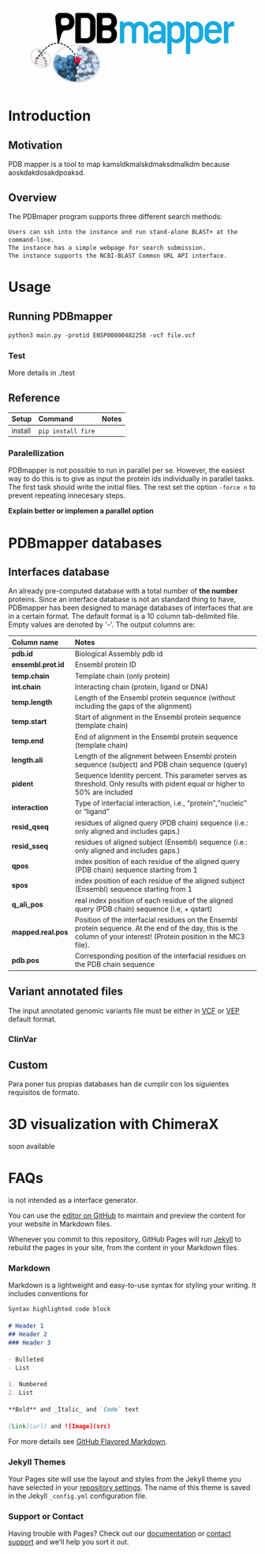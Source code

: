 <img src= "./pics/Convoluto/LogoPDBcopy2.png" width = "600" heigh = "300">

# Introduction

## Motivation
PDB mapper is a tool to map kamsldkmalskdmaksdmalkdm because aoskdakdosakdpoaksd. 

## Overview
The PDBmaper program supports three different search methods:

    Users can ssh into the instance and run stand-alone BLAST+ at the command-line.
    The instance has a simple webpage for search submission.
    The instance supports the NCBI-BLAST Common URL API interface.



# Usage

## Running PDBmapper

```markdown
python3 main.py -protid ENSP00000482258 -vcf file.vcf 
```
### Test

More details in ./test

## Reference

| Setup   | Command             | Notes
| :------ | :------------------ | :---------
| install | `pip install fire`  |

<!-- | Creating a CLI | Command                | Notes
| :--------------| :--------------------- | :---------
| import         | `import fire`          |
| Call           | `fire.Fire()`          | Turns the current module into a Fire CLI.
| Call           | `fire.Fire(component)` | Turns `component` into a Fire CLI. -->

<!-- Using a CLI                                     | Command                                 | Notes
:---------------------------------------------- | :-------------------------------------- | :----
[Help](docs/using-cli.md#help-flag)             | `command --help` or `command -- --help` |
[REPL](docs/using-cli.md#interactive-flag)      | `command -- --protid`                   | Protein id ensembl.
[Separator](docs/using-cli.md#separator-flag)   | `command -- --separator=X`              | Sets the separator to `X`. The default separator is `-`.
[Completion](docs/using-cli.md#completion-flag) | `command -- --completion [shell]`       | Generates a completion script for the CLI.
[Trace](docs/using-cli.md#trace-flag)           | `command -- --trace`                    | Gets a Fire trace for the command.
[Verbose](docs/using-cli.md#verbose-flag)       | `command -- --verbose`                  | -->

### Paralellization

PDBmapper is not possible to run in parallel per se. However, the easiest way to do this is to give as input the protein ids individually in parallel tasks. The first task should write the initial files. The rest set the option `-force n` to prevent repeating innecesary steps. 

**Explain better or implemen a parallel option** 

# PDBmapper databases

## Interfaces database

An already pre-computed database with a total number of **the number** proteins. Since an interface database is not an standard thing to  have, PDBmapper has been designed to manage databases of interfaces that are in a certain format. The default format is a 10 column tab-delimited file. Empty values are denoted by '-'. The output columns are: 

| Column name         | Notes                                                                                                                                                                 |
| :--------------     | :---------------------                                                                                                                                                |
| **pdb.id**          | Biological Assembly pdb id                                                                                                                                            |
| **ensembl.prot.id** | Ensembl protein ID                                                                                                                                                    |
| **temp.chain**      | Template chain (only protein)                                                                                                                                         |
| **int.chain**       | Interacting chain (protein, ligand or DNA)                                                                                                                            |
| **temp.length**     | Length of the Ensembl protein sequence (without including the gaps of the alignment)                                                                                  |
| **temp.start**      | Start of alignment in the Ensembl protein sequence (template chain)                                                                                                   |
| **temp.end**        | End of alignment in the Ensembl protein sequence (template chain)                                                                                                     |
| **length.ali**      | Length of the alignment between Ensembl protein sequence (subject) and PDB chain sequence (query)                                                                     |
| **pident**          | Sequence Identity percent. This parameter serves as threshold. Only results with pident equal or higher to 50% are included                                           |
| **interaction**     | Type of interfacial interaction, i.e., “protein”,”nucleic” or “ligand”                                                                                                |
| **resid_qseq**      | residues of aligned query (PDB chain) sequence (i.e.: only aligned and includes gaps.)                                                                                |
| **resid_sseq**      | residues of aligned subject (Ensembl) sequence (i.e.: only aligned and includes gaps.)                                                                                |
| **qpos**            | index position of each residue of the aligned query (PDB chain) sequence starting from 1                                                                              |
| **spos**            | index position of each residue of the aligned subject (Ensembl) sequence starting from 1                                                                              |
| **q_ali_pos**       | real index position of each residue of the aligned query (PDB chain) sequence (i.e, + qstart)                                                                         |
| **mapped.real.pos** | Position of the interfacial residues on the Ensembl protein sequence. At the end of the day, this is the column of your interest! (Protein position in the MC3 file). |
| **pdb.pos**         | Corresponding position of the interfacial residues on the PDB chain sequence                                                                                          |

## Variant annotated files

The input annotated genomic variants file must be either in [VCF](https://en.wikipedia.org/wiki/Variant_Call_Format) or [VEP](https://www.ensembl.org/info/docs/tools/vep/vep_formats.html#defaultout) default format. 

### ClinVar

## Custom

Para poner tus propias databases han de cumplir con los siguientes requisitos de formato. 


# 3D visualization with ChimeraX

soon available

# FAQs

is not intended as a interface generator. 


You can use the [editor on GitHub](https://github.com/vicruiser/PDBmapper/edit/master/README.md) to maintain and preview the content for your website in Markdown files.

Whenever you commit to this repository, GitHub Pages will run [Jekyll](https://jekyllrb.com/) to rebuild the pages in your site, from the content in your Markdown files.

### Markdown

Markdown is a lightweight and easy-to-use syntax for styling your writing. It includes conventions for

```markdown
Syntax highlighted code block

# Header 1
## Header 2
### Header 3

- Bulleted
- List

1. Numbered
2. List

**Bold** and _Italic_ and `Code` text

[Link](url) and ![Image](src)
```

For more details see [GitHub Flavored Markdown](https://guides.github.com/features/mastering-markdown/).

### Jekyll Themes

Your Pages site will use the layout and styles from the Jekyll theme you have selected in your [repository settings](https://github.com/vicruiser/PDBmapper/settings). The name of this theme is saved in the Jekyll `_config.yml` configuration file.

### Support or Contact

Having trouble with Pages? Check out our [documentation](https://help.github.com/categories/github-pages-basics/) or [contact support](https://github.com/contact) and we’ll help you sort it out.

